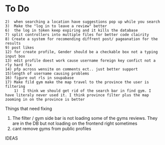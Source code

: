 # To Do

    2)  when searching a location have suggestions pop up while you search
    3)  Make the "log in to leave a review" better
    6)  the log in token keep expiring and it kills the database
    7) split controllers into multiple files for better code clairity
    8) Create a system for recomending diffrent post/ pageanation for the results
    9) post likes
    12) for create profile, Gender should be a checkable box not a typing input box
    13) edit profile doest work cause username foreign key confict not a rly hard fix
    14) pfp across wensite on comments ect.. just better support 
    15)length of username causing problems
    16) figure out rls in soupabase
    17) Make fild gym make the map travel to the province the user is filtering
        1)  I think we should get rid of the search bar in find gym. I have literaly never used it. I think province filter plus the map zooming in on the province is better

    
Things that need fixing

1. The filter / gym side bar is not loading some of the gyms reviews. They are in the DB but not loading on the frontend right sometimes
2. cant remove gyms from public profiles

IDEAS

    
